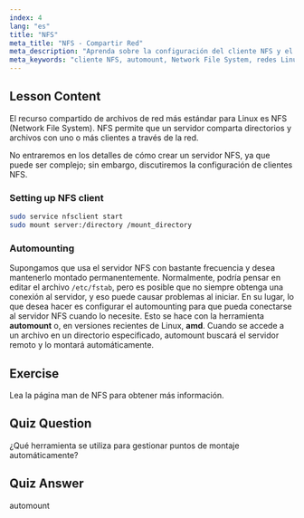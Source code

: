 ```yaml
---
index: 4
lang: "es"
title: "NFS"
meta_title: "NFS - Compartir Red"
meta_description: "Aprenda sobre la configuración del cliente NFS y el automontaje en Linux. Comprenda cómo conectarse a recursos compartidos de archivos de red y usar el automontaje para un acceso sin interrupciones."
meta_keywords: "cliente NFS, automount, Network File System, redes Linux, comando mount, tutorial Linux, principiante"
---
```


## Lesson Content

El recurso compartido de archivos de red más estándar para Linux es NFS (Network File System). NFS permite que un servidor comparta directorios y archivos con uno o más clientes a través de la red.

No entraremos en los detalles de cómo crear un servidor NFS, ya que puede ser complejo; sin embargo, discutiremos la configuración de clientes NFS.

### Setting up NFS client

```bash
sudo service nfsclient start
sudo mount server:/directory /mount_directory
```

### Automounting

Supongamos que usa el servidor NFS con bastante frecuencia y desea mantenerlo montado permanentemente. Normalmente, podría pensar en editar el archivo `/etc/fstab`, pero es posible que no siempre obtenga una conexión al servidor, y eso puede causar problemas al iniciar. En su lugar, lo que desea hacer es configurar el automounting para que pueda conectarse al servidor NFS cuando lo necesite. Esto se hace con la herramienta **automount** o, en versiones recientes de Linux, **amd**. Cuando se accede a un archivo en un directorio especificado, automount buscará el servidor remoto y lo montará automáticamente.

## Exercise

Lea la página man de NFS para obtener más información.

## Quiz Question

¿Qué herramienta se utiliza para gestionar puntos de montaje automáticamente?

## Quiz Answer

automount
